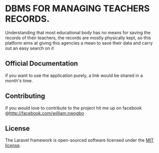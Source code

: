 # DBMS FOR MANAGING TEACHERS RECORDS.

Understanding that most educational body has no means for saving the records of their teachers, the records are mostly physically kept, so this platform aims at giving this agencies a mean to save their data and carry out an easy search on it

## Official Documentation

if you want to use the application purely, a link would be shared in a month's time.

## Contributing

if you would love to contribute to the project hit me up on facebook @http://facebook.com/william.nwogbo

## License

The Laravel framework is open-sourced software licensed under the [MIT license](http://opensource.org/licenses/MIT).
